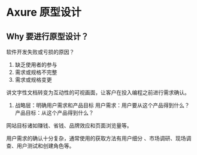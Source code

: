 # Axure 原型设计

## Why 要进行原型设计？

软件开发失败或亏损的原因？

1. 缺乏使用者的参与
2. 需求或规格不完整
3. 需求或规格变更

讲文字性文档转变为互动性的可视画面，让客户在投入编程之前进行需求确认。

1. 战略层：明确用户需求和产品目标
 用户需求：用户要从这个产品得到什么？
 产品目标：从这个产品得到什么？

 网站目标诸如赚钱、省钱、品牌效应和页面浏览量等。

 用户需求的确认十分复杂，通常使用的获取方法有用户细分
、市场调研、现场调查、用户测试和创建角色等。

